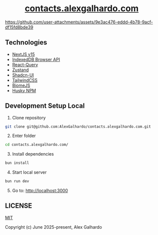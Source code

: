 <div align="center">
    <h1 align="center"><a href="https://contacts.alexgalhardo.com" target="_blank">contacts.alexgalhardo.com</a></h1>
</div>

<https://github.com/user-attachments/assets/9e3ac476-eddd-4b78-9acf-df15fd8bde39>

## Technologies

- [NextJS v15](https://nextjs.org/)
- [IndexedDB Browser API](https://developer.mozilla.org/en-US/docs/Web/API/IndexedDB_API)
- [React-Query](https://tanstack.com/query/latest/docs/framework/react/overview)
- [Zustand](https://zustand-demo.pmnd.rs/)
- [Shadcn-UI](https://ui.shadcn.com/)
- [TailwindCSS](https://tailwindcss.com/)
- [BiomeJS](https://biomejs.dev/)
- [Husky NPM](https://www.npmjs.com/package/husky)

## Development Setup Local

1. Clone repository

```bash
git clone git@github.com:AlexGalhardo/contacts.alexgalhardo.com.git
```

2. Enter folder

```bash
cd contacts.alexgalhardo.com/
```

3. Install dependencies

```bash
bun install
```

4. Start local server

```bash
bun run dev
```

5. Go to: <http://localhost:3000>

## LICENSE

[MIT](http://opensource.org/licenses/MIT)

Copyright (c) June 2025-present, Alex Galhardo
